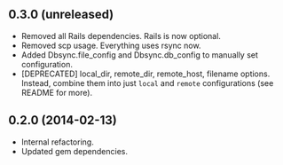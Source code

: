 ## 0.3.0 (unreleased)
* Removed all Rails dependencies. Rails is now optional.
* Removed scp usage. Everything uses rsync now.
* Added Dbsync.file_config and Dbsync.db_config to manually set configuration.
* [DEPRECATED] local_dir, remote_dir, remote_host, filename options. Instead, combine them into just `local` and `remote` configurations (see README for more).

## 0.2.0 (2014-02-13)
* Internal refactoring.
* Updated gem dependencies.
